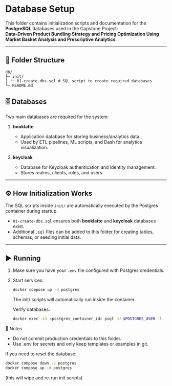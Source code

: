 # Database Setup

This folder contains initialization scripts and documentation for the **PostgreSQL** databases used in the Capstone Project:  
**Data-Driven Product Bundling Strategy and Pricing Optimization Using Market Basket Analysis and Prescriptive Analytics**.

---

## 📂 Folder Structure
```
db/
├─ init/
│ └─ 01-create-dbs.sql # SQL script to create required databases
└─ README.md
```

## 🗄️ Databases

Two main databases are required for the system:

1. **booklatte**  
   - Application database for storing business/analytics data.  
   - Used by ETL pipelines, ML scripts, and Dash for analytics visualization.  

2. **keycloak**  
   - Database for Keycloak authentication and identity management.  
   - Stores realms, clients, roles, and users.

---

## ⚙️ How Initialization Works

The SQL scripts inside `init/` are automatically executed by the Postgres container during startup.  
- `01-create-dbs.sql` ensures both **booklatte** and **keycloak** databases exist.  
- Additional `.sql` files can be added to this folder for creating tables, schemas, or seeding initial data.  

---

## ▶️ Running

1. Make sure you have your `.env` file configured with Postgres credentials.
2. Start services:
   ```bash
   docker compose up -d postgres
   ```
   The init/ scripts will automatically run inside the container.

   Verify databases:
   ```bash
   docker exec -it <postgres_container_id> psql -U $POSTGRES_USER -l
   ```

📝 Notes
- Do not commit production credentials to this folder.
- Use .env for secrets and only keep templates or examples in git.

If you need to reset the database:
```bash
docker compose down -v postgres
docker compose up -d postgres
```
(this will wipe and re-run init scripts)
